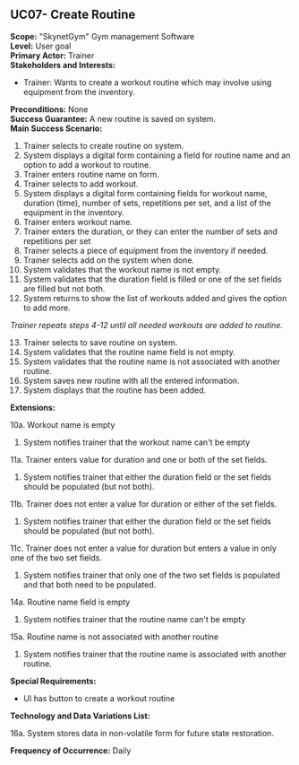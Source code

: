 UC07- Create Routine
---------------------------------

**Scope:** "SkynetGym" Gym management Software  
**Level:** User goal  
**Primary Actor:** Trainer  
**Stakeholders and Interests:**

- Trainer: Wants to create a workout routine which may involve using equipment from the inventory.

**Preconditions:** None  
**Success Guarantee:** A new routine is saved on system.  
**Main Success Scenario:**

1.	Trainer selects to create routine on system.
2.	System displays a digital form containing a field for routine name and an option to add a workout to routine.
3.	Trainer enters routine name on form.
4.	Trainer selects to add workout.
5.	System displays a digital form containing fields for workout name, duration (time), number of sets, repetitions per set, and a list of the equipment in the inventory.
6.	Trainer enters workout name.
7.	Trainer enters the duration, or they can enter the number of sets and repetitions per set
8.	Trainer selects a piece of equipment from the inventory if needed.
9.	Trainer selects add on the system when done.
10. System validates that the workout name is not empty.
11. System validates that the duration field is filled or one of the set fields are filled but not both.
12. System returns to show the list of workouts added and gives the option to add more.

 *Trainer repeats steps 4-12 until all needed workouts are added to routine.*

13. Trainer selects to save routine on system.
14. System validates that the routine name field is not empty.
15. System validates that the routine name is not associated with another routine.
16. System saves new routine with all the entered information.
17. System displays that the routine has been added.

**Extensions:**

10a. Workout name is empty

1.	System notifies trainer that the workout name can't be empty

11a. Trainer enters value for duration and one or both of the set fields.

1. System notifies trainer that either the duration field or the set fields should be populated (but not both).

11b. Trainer does not enter a value for duration or either of the set fields.

1. System notifies trainer that either the duration field or the set fields should be populated (but not both).

11c. Trainer does not enter a value for duration but enters a value in only one of the two set fields.

1. System notifies trainer that only one of the two set fields is populated and that both need to be populated.

14a. Routine name field is empty

1. System notifies trainer that the routine name can't be empty

15a. Routine name is not associated with another routine

1. System notifies trainer that the routine name is associated with another routine.

**Special Requirements:**

- UI has button to create a workout routine

**Technology and Data Variations List:**

16a. System stores data in non-volatile form for future state restoration.

**Frequency of Occurrence:** Daily
